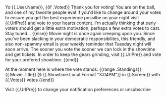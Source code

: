 Yo {{.User.Name}},
{{if .Voted}}
Thank you for voting! You are on the ball, and one of my favorite people eva! If you'd like to change around your votes to ensure 
you get the best experience possilbe on your night visit {{.UrlPre}} 
and vote to your hearts content. I'm actually thinking that early voters should get a little extra motivation, perhaps a few extra 
votes to cast. Stay tuned...
{{else}}
Movie night is once again creeping upon you. Since you've been slacking in your democratic responsibilites, this friendly, and also 
non-spammy email is your weekly reminder that Tuesday night will soon arrive. The sooner you vote the sooner we can lock in the 
showtime and get tickets. In order to keep the gears grinding, visit 
{{.UrlPre}} and vote for your prefered showtime.
{{end}}

At the moment here is where the vote stands:
{{range .Standings}}
	{{.Movie.Title}} @ {{.Showtime.Local.Format "3:04PM"}} in {{.Screen}} with {{.Votes}} votes
{{end}}

Visit {{.UrlPre}} to change your notification preferences or unsubscribe
